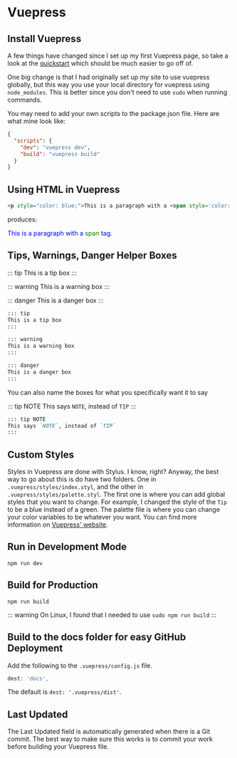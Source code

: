 # Vuepress

## Install Vuepress

A few things have changed since I set up my first Vuepress page, so take a look at the [quickstart](https://vuepress.vuejs.org/guide/getting-started.html#getting-started) which should be much easier to go off of.

One big change is that I had originally set up my site to use vuepress globally, but this way you use your local directory for vuepress using `node_modules`. This is better since you don't need to use `sudo` when running commands.

You may need to add your own scripts to the package.json file. Here are what mine look like: 

``` json
{
  "scripts": {
    "dev": "vuepress dev",
    "build": "vuepress build"
  }
}
```

## Using HTML in Vuepress

``` html
<p style="color: blue;">This is a paragraph with a <span style='color: green;'>span</span> tag.</p>
```

produces:

<p style="color: blue;">This is a paragraph with a <span style='color: green;'>span</span> tag.</p>

## Tips, Warnings, Danger Helper Boxes

::: tip
This is a tip box
:::

::: warning
This is a warning box
:::

::: danger
This is a danger box
:::

``` md
::: tip
This is a tip box
:::

::: warning
This is a warning box
:::

::: danger
This is a danger box
:::
```

You can also name the boxes for what you specifically want it to say

::: tip NOTE
This says `NOTE`, instead of `TIP`
:::

``` md
::: tip NOTE
This says `NOTE`, instead of `TIP`
:::
```

## Custom Styles

Styles in Vuepress are done with Stylus. I know, right? Anyway, the best way to go about this is do have two folders. One in `.vuepress/styles/index.styl`, and the other in `.vuepress/styles/palette.styl`. The first one is where you can add global styles that you want to change. For example, I changed the style of the `Tip` to be a blue instead of a green. The palette file is where you can change your color variables to be whatever you want. You can find more information on [Vuepress' website](https://vuepress.vuejs.org/config/#styling).

## Run in Development Mode

```
npm run dev
```

## Build for Production

```
npm run build
```

::: warning
On Linux, I found that I needed to use `sudo npm run build`
:::

## Build to the docs folder for easy GitHub Deployment

Add the following to the `.vuepress/config.js` file.

``` js
dest: 'docs',
```

The default is `dest: '.vuepress/dist'`.

## Last Updated

The Last Updated field is automatically generated when there is a Git commit. The best way to make sure this works is to commit your work before building your Vuepress file.